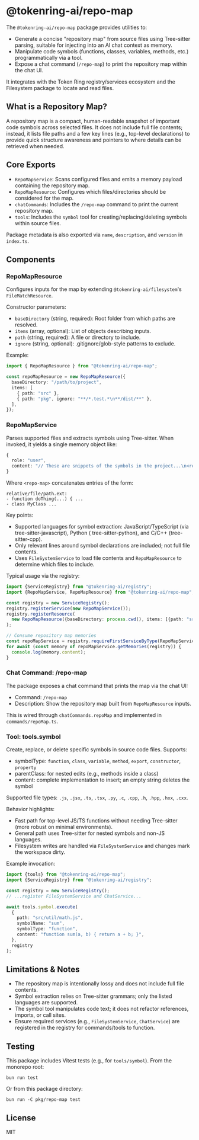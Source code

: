 # @tokenring-ai/repo-map

The `@tokenring-ai/repo-map` package provides utilities to:

- Generate a concise "repository map" from source files using Tree-sitter parsing, suitable for injecting into an AI
  chat context as memory.
- Manipulate code symbols (functions, classes, variables, methods, etc.) programmatically via a tool.
- Expose a chat command (`/repo-map`) to print the repository map within the chat UI.

It integrates with the Token Ring registry/services ecosystem and the Filesystem package to locate and read files.

## What is a Repository Map?

A repository map is a compact, human-readable snapshot of important code symbols across selected files. It does not
include full file contents; instead, it lists file paths and a few key lines (e.g., top-level declarations) to provide
quick structure awareness and pointers to where details can be retrieved when needed.

## Core Exports

- `RepoMapService`: Scans configured files and emits a memory payload containing the repository map.
- `RepoMapResource`: Configures which files/directories should be considered for the map.
- `chatCommands`: Includes the `/repo-map` command to print the current repository map.
- `tools`: Includes the `symbol` tool for creating/replacing/deleting symbols within source files.

Package metadata is also exported via `name`, `description`, and `version` in `index.ts`.

## Components

### RepoMapResource

Configures inputs for the map by extending `@tokenring-ai/filesystem`'s `FileMatchResource`.

Constructor parameters:

- `baseDirectory` (string, required): Root folder from which paths are resolved.
- `items` (array, optional): List of objects describing inputs.
- `path` (string, required): A file or directory to include.
- `ignore` (string, optional): .gitignore/glob-style patterns to exclude.

Example:

```ts
import { RepoMapResource } from "@tokenring-ai/repo-map";

const repoMapResource = new RepoMapResource({
  baseDirectory: "/path/to/project",
  items: [
    { path: "src" },
    { path: "pkg", ignore: "**/*.test.*\n**/dist/**" },
  ],
});
```

### RepoMapService

Parses supported files and extracts symbols using Tree-sitter. When invoked, it yields a single memory object like:

```ts
{
  role: "user",
  content: "// These are snippets of the symbols in the project...\n<repo-map>"
}
```

Where `<repo-map>` concatenates entries of the form:

```
relative/file/path.ext:
- function doThing(...) { ...
- class MyClass ...
```

Key points:

- Supported languages for symbol extraction: JavaScript/TypeScript (via tree-sitter-javascript), Python (
  tree-sitter-python), and C/C++ (tree-sitter-cpp).
- Only relevant lines around symbol declarations are included; not full file contents.
- Uses `FileSystemService` to load file contents and `RepoMapResource` to determine which files to include.

Typical usage via the registry:

```ts
import {ServiceRegistry} from "@tokenring-ai/registry";
import {RepoMapService, RepoMapResource} from "@tokenring-ai/repo-map";

const registry = new ServiceRegistry();
registry.registerService(new RepoMapService());
registry.registerResource(
  new RepoMapResource({baseDirectory: process.cwd(), items: [{path: "src"}]})
);

// Consume repository map memories
const repoMapService = registry.requireFirstServiceByType(RepoMapService);
for await (const memory of repoMapService.getMemories(registry)) {
  console.log(memory.content);
}
```

### Chat Command: /repo-map

The package exposes a chat command that prints the map via the chat UI:

- Command: `/repo-map`
- Description: Show the repository map built from `RepoMapResource` inputs.

This is wired through `chatCommands.repoMap` and implemented in `commands/repoMap.ts`.

### Tool: tools.symbol

Create, replace, or delete specific symbols in source code files. Supports:

- symbolType: `function`, `class`, `variable`, `method`, `export`, `constructor`, `property`
- parentClass: for nested edits (e.g., methods inside a class)
- content: complete implementation to insert; an empty string deletes the symbol

Supported file types: `.js`, `.jsx`, `.ts`, `.tsx`, `.py`, `.c`, `.cpp`, `.h`, `.hpp`, `.hxx`, `.cxx`.

Behavior highlights:

- Fast path for top-level JS/TS functions without needing Tree-sitter (more robust on minimal environments).
- General path uses Tree-sitter for nested symbols and non-JS languages.
- Filesystem writes are handled via `FileSystemService` and changes mark the workspace dirty.

Example invocation:

```ts
import {tools} from "@tokenring-ai/repo-map";
import {ServiceRegistry} from "@tokenring-ai/registry";

const registry = new ServiceRegistry();
// ...register FileSystemService and ChatService...

await tools.symbol.execute(
  {
    path: "src/util/math.js",
    symbolName: "sum",
    symbolType: "function",
    content: "function sum(a, b) { return a + b; }",
  },
  registry
);
```

## Limitations & Notes

- The repository map is intentionally lossy and does not include full file contents.
- Symbol extraction relies on Tree-sitter grammars; only the listed languages are supported.
- The symbol tool manipulates code text; it does not refactor references, imports, or call sites.
- Ensure required services (e.g., `FileSystemService`, `ChatService`) are registered in the registry for commands/tools
  to function.

## Testing

This package includes Vitest tests (e.g., for `tools/symbol`). From the monorepo root:

```
bun run test
```

Or from this package directory:

```
bun run -C pkg/repo-map test
```

## License

MIT